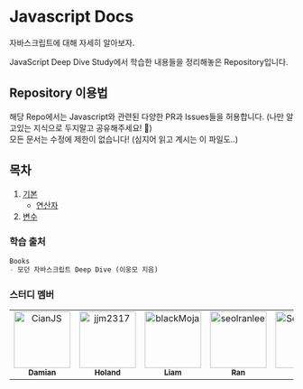 # Javascript Docs

자바스크립트에 대해 자세히 알아보자.

JavaScript Deep Dive Study에서 학습한 내용들을 정리해놓은 Repository입니다.

## Repository 이용법

해당 Repo에서는 Javascript와 관련된 다양한 PR과 Issues들을 허용합니다. (나만 알고있는 지식으로 두지말고 공유해주세요! 🙇)  
모든 문서는 수정에 제한이 없습니다! (심지어 읽고 계시는 이 파일도..)

## 목차

1. [기본](./기본.md)
    - [연산자](./연산자.md)
2. [변수](./변수.md)

### 학습 출처

```markdown
Books
- 모던 자바스크립트 Deep Dive (이웅모 지음)
```

### 스터디 멤버

<table>
  <tr>
    <td align="center">
      <a href="https://github.com/CianJS">
        <img src="https://avatars.githubusercontent.com/u/25412862?v=4" width="100;" alt="CianJS"/>
        <br />
        <sub><b>Damian</b></sub>
      </a>
    </td>
    <td align="center">
      <a href="https://github.com/jjm2317">
        <img src="https://avatars.githubusercontent.com/u/67041750?v=4" width="100;" alt="jjm2317"/>
        <br />
        <sub><b>Holand</b></sub>
      </a>
    </td>
    <td align="center">
      <a href="https://github.com/blackMoja">
        <img src="https://avatars.githubusercontent.com/u/24522378?v=4" width="100;" alt="blackMoja"/>
        <br />
        <sub><b>Liam</b></sub>
      </a>
    </td>
    <td align="center">
      <a href="https://github.com/seolranlee">
        <img src="https://avatars.githubusercontent.com/u/23238421?v=4" width="100;" alt="seolranlee"/>
        <br />
        <sub><b>Ran</b></sub>
      </a>
    </td>
    <td align="center">
      <a href="https://github.com/Soyeon1128">
        <img src="https://avatars.githubusercontent.com/u/27682003?v=4" width="100;" alt="Soyeon1128"/>
        <br />
        <sub><b>Zoey</b></sub>
      </a>
    </td>
  </tr>
</table>
